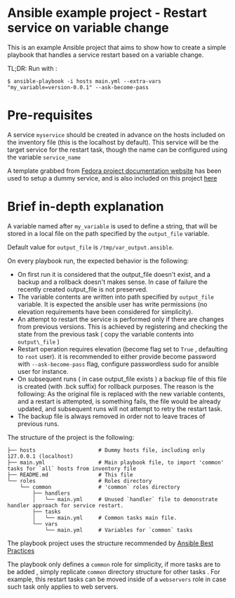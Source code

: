 # Ansible example project - Restart service on variable change

This is an example Ansible project that aims to show how to create a simple playbook that handles a service restart based on a variable change.

TL;DR: Run with : 

```
$ ansible-playbook -i hosts main.yml --extra-vars "my_variable=version-0.0.1" --ask-become-pass
```

# Pre-requisites

A service `myservice` should be created in advance on the hosts included on the inventory file (this is the localhost by default). This service will be the target service for the restart task, though the name can be configured using the variable `service_name`  

A template grabbed from [Fedora project documentation website](https://docs.fedoraproject.org/en-US/quick-docs/understanding-and-administering-systemd/) has been used to setup a dummy service, and is also included on this project [here](resources/myservice.service)

# Brief in-depth explanation

A variable named after `my_variable` is used to define a string, that will be stored in a local file on the path specified by the `output_file` variable.

Default value for `output_file` is `/tmp/var_output.ansible`.

On every playbook run, the expected behavior is the following:

- On first run it is considered that the output\_file doesn't exist, and a backup and a rollback doesn't makes sense. In case of failure the recently created output\_file is not preserved.
- The variable contents are written into path specified by `output_file` variable. It is expected the ansible user has write permissions (no elevation requirements have been considered for simplicity).
- An attempt to restart the service is performed only if there are changes from previous versions. This is achieved by registering and checking the state from the previous task ( copy the variable contents into `output\_file` )
- Restart operation requires elevation (become flag set to `True` , defaulting to `root` user). it is recommended to either provide become password with `--ask-become-pass` flag, configure passwordless sudo for ansible user for instance. 
- On subsequent runs ( in case output\_file exists ) a backup file of this file is created (with .bck suffix) for rollback purposes. The reason is the following: As the original file is replaced with the new variable contents, and a restart is attempted, is something fails, the file would be already updated, and subsequent runs will not attempt to retry the restart task.
- The backup file is always removed in order not to leave traces of previous runs.

The structure of the project is the following:

```
├── hosts                    # Dummy hosts file, including only 127.0.0.1 (localhost)
├── main.yml                 # Main playbook file, to import 'common' tasks for `all` hosts from inventory file
├── README.md                # This file
└── roles                    # Roles directory
    └── common               # 'common` roles directory
        ├── handlers
        │   └── main.yml     # Unused `handler` file to demonstrate handler approach for service restart.
        ├── tasks
        │   └── main.yml     # Common tasks main file.
        └── vars
            └── main.yml     # Variables for `common` tasks
``` 

The playbook project uses the structure recommended by [Ansible Best Practices](https://docs.ansible.com/ansible/latest/user_guide/playbooks_best_practices.html)

The playbook only defines a `common` role for simplicity, if more tasks are to be added , simply replicate `common` directory structure for other tasks . For example, this restart tasks can be moved inside of a `webservers` role in case such task only applies to web servers.

